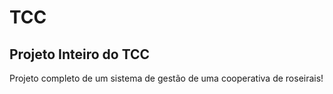 # TCC
Projeto Inteiro do TCC
--
Projeto completo de um sistema de gestão de uma cooperativa de roseirais!
